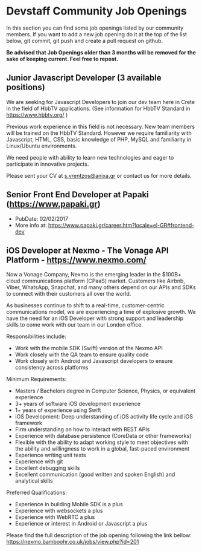 # Devstaff Community Job Openings

In this section you can find some job openings listed by our community members. If you want to add a new job opening do it at the top of the list below, git commit, git push and create a pull request on github.

__Be advised that Job Openings older than 3 months will be removed for the sake of keeping current. Feel free to repost.__

## Junior Javascript Developer (3 available positions)
We are seeking for Javascript Developers to join our dev team here in Crete in the field of HbbTV applications. (See information for HbbTV Standard in https://www.hbbtv.org/ )

Previous work experience in this field is not necessary. New team members will be trained on the HbbTV Standard.
However we require familiarity with Javascript, HTML, CSS, basic knowledge of PHP, MySQL and familiarity in Linux/Ubuntu environments.

We need people with ability to learn new technologies and eager to participate in innovative projects.

Please sent your CV  at s.vrentzos@anixa.gr or contact us for more details.

## Senior Front End Developer at Papaki (https://www.papaki.gr)
* PubDate: 02/02/2017
* More info at: https://www.papaki.gr/career.htm?locale=el-GR#frontend-dev

## iOS Developer at Nexmo - The Vonage API Platform - https://www.nexmo.com/
Now a Vonage Company, Nexmo is the emerging leader in the $100B+ cloud communications platform (CPaaS) market. Customers like Airbnb, Viber, WhatsApp, Snapchat, and many others depend on our APIs and SDKs to connect with their customers all over the world.

As businesses continue to shift to a real-time, customer-centric communications model, we are experiencing a time of explosive growth. We have the need for an iOS Developer with strong support and leadership skills to come work with our team in our London office.

Responsibilities include:

* Work with the mobile SDK (Swift) version of the Nexmo API
* Work closely with the QA team to ensure quality code
* Work closely with Android and Javascript developers to ensure consistency across platforms

Minimum Requirements:

* Masters / Bachelors degree in Computer Science, Physics, or equivalent experience
* 3+ years of software iOS development experience
* 1+ years of experience using Swift
* iOS Development: Deep understanding of iOS activity life cycle and iOS framework
* Firm understanding on how to interact with REST APIs
* Experience with database persistence (CoreData or other frameworks)
* Flexible with the ability to adapt working style to meet objectives with the ability and willingness to work in a global, fast-paced environment
* Experience writing unit tests
* Experience with git
* Excellent debugging skills
* Excellent communication (good written and spoken English) and analytical skills

Preferred Qualifications:

* Experience in building Mobile SDK is a plus
* Experience with websockets a plus
* Experience with WebRTC a plus
* Experience or interest in Android or Javascript a plus

Please find the full description of the job opening following the link bellow:
https://nexmo.bamboohr.co.uk/jobs/view.php?id=201
